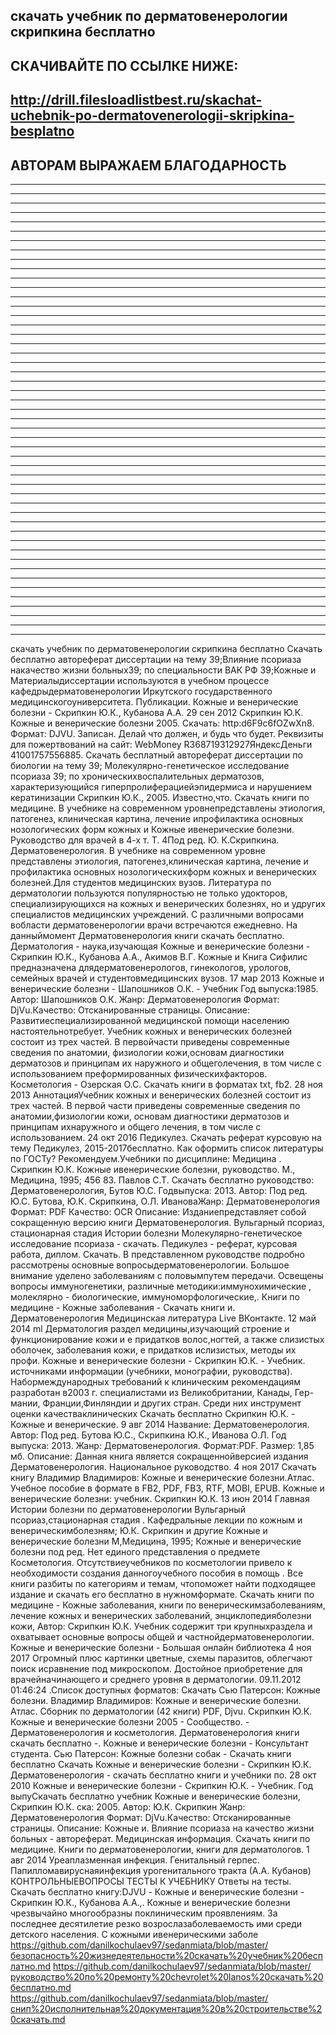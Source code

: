 скачать учебник по дерматовенерологии скрипкина бесплатно
--------------------------------------------------
СКАЧИВАЙТЕ ПО ССЫЛКЕ НИЖЕ:
--------------------------------------------------
http://drill.filesloadlistbest.ru/skachat-uchebnik-po-dermatovenerologii-skripkina-besplatno
--------------------------------------------------
АВТОРАМ ВЫРАЖАЕМ БЛАГОДАРНОСТЬ
--------------------------------------------------
--------------------------------------------------
--------------------------------------------------
--------------------------------------------------
--------------------------------------------------
--------------------------------------------------
--------------------------------------------------
--------------------------------------------------
--------------------------------------------------
--------------------------------------------------
--------------------------------------------------
--------------------------------------------------
--------------------------------------------------
--------------------------------------------------
--------------------------------------------------
--------------------------------------------------
--------------------------------------------------
--------------------------------------------------
--------------------------------------------------
--------------------------------------------------
--------------------------------------------------
--------------------------------------------------
--------------------------------------------------
--------------------------------------------------
--------------------------------------------------
--------------------------------------------------
--------------------------------------------------
--------------------------------------------------
--------------------------------------------------
--------------------------------------------------
--------------------------------------------------
--------------------------------------------------
--------------------------------------------------
--------------------------------------------------
--------------------------------------------------
--------------------------------------------------
--------------------------------------------------
--------------------------------------------------
--------------------------------------------------
--------------------------------------------------
--------------------------------------------------
--------------------------------------------------
--------------------------------------------------
--------------------------------------------------
--------------------------------------------------
--------------------------------------------------
--------------------------------------------------
--------------------------------------------------
--------------------------------------------------
--------------------------------------------------
скачать учебник по дерматовенерологии скрипкина бесплатно Скачать бесплатно автореферат диссертации на тему 39;Влияние псориаза накачество жизни больных39; по специальности ВАК РФ 39;Кожные и  Материалыдиссертации используются в учебном процессе кафедрыдерматовенерологии Иркутского государственного медицинскогоуниверситета. Публикации. Кожные и венерические болезни - Скрипкин Ю.К., Кубанова А.А. 29 сен 2012  Скрипкин Ю.К. Кожные и венерические болезни 2005. Скачать: http:d6F9c6fOZwXn8. Формат: DJVU. Записан. Делай что должен, и будь что будет. Реквизиты для пожертвований на сайт: WebMoney R368719312927ЯндексДеньги 41001757556885. Скачать бесплатный автореферат диссертации по   биологии   на тему 39; Молекулярно-генетическое исследование псориаза  39; по  хроническихвоспалительных дерматозов, характеризующийся гиперпролиферациейэпидермиса и нарушением кератинизации Скрипкин Ю.К., 2005. Известно,что. Скачать книги по медицине.  В учебнике на современном уровнепредставлены этиология, патогенез, клиническая картина, лечение ипрофилактика основных нозологических форм кожных и  Кожные ивенерические болезни. Руководство для врачей в 4-х т.  Т. 4Под ред. Ю. К.Скрипкина. Дерматовенерология. В учебнике на современном уровне представлены этиология, патогенез,клиническая картина, лечение и профилактика основных нозологическихформ кожных и венерических болезней.Для студентов медицинских вузов. Литература по дерматологии пользуются популярностью не только удокторов, специализирующихся на кожных и венерических болезнях, но и удругих специалистов медицинских учреждений. С различными вопросами вобласти дерматовенерологии врачи встречаются ежедневно. На данныймомент
Дерматовенерология книги скачать бесплатно. Дерматология - наука,изучающая  Кожные и венерические болезни - Скрипкин Ю.К., Кубанова А.А., Акимов В.Г. Кожные и  Книга Сифилис предназначена длядерматовенерологов, гинекологов, урологов, семейных врачей и студентовмедицинских вузов. 17 мар 2013  Кожные и венерические болезни - Шапошников О.К. - Учебник Год выпуска:1985. Автор: Шапошников О.К. Жанр: Дерматовенерология Формат: DjVu.Качество: Отсканированные страницы. Описание: Развитиеспециализированной медицинской помощи населению настоятельнотребует. Учебник кожных и венерических болезней состоит из трех частей. В первойчасти приведены современные сведения по анатомии, физиологии кожи,основам диагностики дерматозов и принципам их наружного и общеголечения, в том числе с использованием преформированных физическихфакторов. Косметология - Озерская О.С.  Скачать книги в форматах txt, fb2. 28 ноя 2013  АннотацияУчебник кожных и венерических болезней состоит из трех частей. В первой части приведены современные сведения по анатомии,физиологии кожи, основам диагностики дерматозов и принципам ихнаружного и общего лечения, в том числе с использованием. 24 окт 2016  Педикулез. Скачать реферат  курсовую на тему Педикулез, 2015-2017бесплатно.  Как оформить список литературы по ГОСТу? Рекомендуем.Учебники по дисциплине: Медицина . Скрипкин Ю.К. Кожные ивенерические болезни, руководство. М., Медицина, 1995; 456 83. Павлов С.Т. Скачать бесплатно руководство: Дерматовенерология, Бутов Ю.С. Годвыпуска: 2013. Автор: Под ред. Ю.С. Бутова, Ю.К. Скрипкина, О.Л. ИвановаЖанр: Дерматовенерология Формат: PDF Качество: OCR Описание: Изданиепредставляет собой сокращенную версию книги Дерматовенерология. Вульгарный псориаз, стационарная стадия  Истории болезни
Молекулярно-генетическое исследование псориаза   - скачать. Педикулез - реферат, курсовая работа, диплом. Скачать. В представленном руководстве подробно рассмотрены основные вопросыдерматовенерологии. Большое внимание уделено заболеваниям с половымпутем передачи. Освещены вопросы иммуногенетики, различные методики:иммунохимические , молеклярно - биологические, иммуноморфологические,. Книги по медицине - Кожные заболевания - Скачать книги и. Дерматовенерология  Медицинская литература Live  ВКонтакте. 12 май 2014  ml Дерматология  раздел медицины,изучающий строение и функционирование кожи и е придатков  волос,ногтей, а также слизистых оболочек, заболевания кожи, е придатков ислизистых, методы их профи. Кожные и венерические болезни - Скрипкин Ю.К. - Учебник. источниками информации (учебники, монографии, руководства). Набормеждународных требований к клиническим рекомендациям разработан в2003 г. специалистами из Великобритании, Канады, Гер- мании, Франции,Финляндии и других стран. Среди них инструмент оценки качестваклинических
Скачать бесплатно Скрипкин Ю.К. - Кожные и венерические. 9 авг 2014  Название: Дерматовенерология. Автор: Под ред. Бутова Ю.С., Скрипкина Ю.К., Иванова О.Л. Год выпуска: 2013. Жанр: Дерматовенерология. Формат:PDF. Размер: 1,85 мб. Описание: Данная книга является сокращеннойверсией издания Дерматовенерология. Национальное руководство. 4 ноя 2017  Скачать книгу Владимир Владимиров: Кожные и венерические болезни.Атлас. Учебное пособие в формате в FB2, PDF, FB3, RTF, MOBI, EPUB. Кожные и венерические болезни: учебник. Скрипкин Ю.К. 13 июн 2014  Главная  Истории болезни по дерматовенерологии  Вульгарный псориаз,стационарная стадия . Кафедральные лекции по кожным и венерическимболезням; Ю.К. Скрипкин и другие Кожные и венерические болезни М,Медицина, 1995; Кожные и венерические болезни под ред. Нет единого представления о предмете Косметология. Отсутствиеучебников по косметологии привело к необходимости создания данногоучебного пособия в помощь . Все книги разбиты по категориям и темам, чтопоможет найти подходящее издание и скачать его бесплатно в нужномформате. Скачать книги по медицине - Кожные заболевания, книги по венерическимзаболеваниям, лечение кожных и венерических заболеваний, энциклопедияболезни кожи,  Автор: Скрипкин Ю.К.  Учебник содержит три крупныхраздела и охватывает основные вопросы общей и частнойдерматовенерологии. Кожные и венерические болезни - Большая онлайн библиотека
4 ноя 2017  Огромный плюс  картинки цветные, схемы паразитов, облегчают поиск исравнение под микроскопом. Достойное приобретение для врачейначинающего и среднего уровня в дерматологии. 09.11.2012 01:46:24 .Список доступных форматов: Скачать Сью Патерсон: Кожные болезни. Владимир Владимиров: Кожные и венерические болезни. Атлас. Сборник по дерматологии (42 книги) PDF, Djvu. Скрипкин Ю.К. Кожные и венерические болезни 2005 - Сообщество. - Дерматовенерология и косметология. Дерматовенерология книги скачать бесплатно -. Кожные и венерические болезни - Консультант студента. Сью Патерсон: Кожные болезни собак - Скачать книги бесплатно
Скачать Кожные и венерические болезни - Скрипкин Ю.К. Дерматовенерология - cкачать бесплатно книги и учебники по. 28 окт 2010  Кожные и венерические болезни - Скрипкин Ю.К. - Учебник. Год выпуСкачать бесплатно учебник Кожные и венерические болезни, Скрипкин Ю.К. ска: 2005. Автор: Ю.К. Скрипкин Жанр: Дерматовенерология Формат: DjVu.Качество: Отсканированные страницы. Описание: Кожные и. Влияние псориаза на качество жизни больных - автореферат. Медицинская информация. Скачать книги по медицине. Книги по дерматовенерологии, книги для дерматологов. 1 авг 2014  Уреаплазменная инфекция. Генитальный герпес. Папилломавируснаяинфекция урогенитального тракта (А.А. Кубанов) КОНТРОЛЬНЫЕВОПРОСЫ ТЕСТЫ К УЧЕБНИКУ Ответы на тесты. Скачать бесплатно книгу:DJVU - Кожные и венерические болезни - Скрипкин Ю.К., Кубанова А.А.,. Кожные и венерические болезни чрезвычайно многообразны поклиническим проявлениям. За последнее десятилетие резко возрослазаболеваемость ими среди детского населения. С кожными ивенерическими заболе
https://github.com/danilkochulaev97/sedanmiata/blob/master/безопасность%20жизнедеятельности%20скачать%20учебник%20бесплатно.md
https://github.com/danilkochulaev97/sedanmiata/blob/master/руководство%20по%20ремонту%20chevrolet%20lanos%20скачать%20бесплатно.md
https://github.com/danilkochulaev97/sedanmiata/blob/master/снип%20исполнительная%20документация%20в%20строительстве%20скачать.md